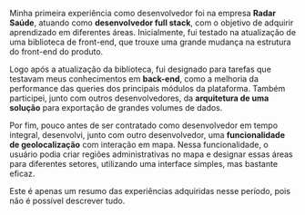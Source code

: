 Minha primeira experiência como desenvolvedor foi na empresa **Radar Saúde**, atuando como **desenvolvedor full stack**, com o objetivo de adquirir aprendizado em diferentes áreas. Inicialmente, fui testado na atualização de uma biblioteca de front-end, que trouxe uma grande mudança na estrutura do front-end do produto.

Logo após a atualização da biblioteca, fui designado para tarefas que testavam meus conhecimentos em **back-end**, como a melhoria da performance das queries dos principais módulos da plataforma. Também participei, junto com outros desenvolvedores, da **arquitetura de uma solução** para exportação de grandes volumes de dados.

Por fim, pouco antes de ser contratado como desenvolvedor em tempo integral, desenvolvi, junto com outro desenvolvedor, uma **funcionalidade de geolocalização** com interação em mapa. Nessa funcionalidade, o usuário podia criar regiões administrativas no mapa e designar essas áreas para diferentes setores, utilizando uma interface simples, mas bastante eficaz.

Este é apenas um resumo das experiências adquiridas nesse período, pois não é possível descrever tudo.
